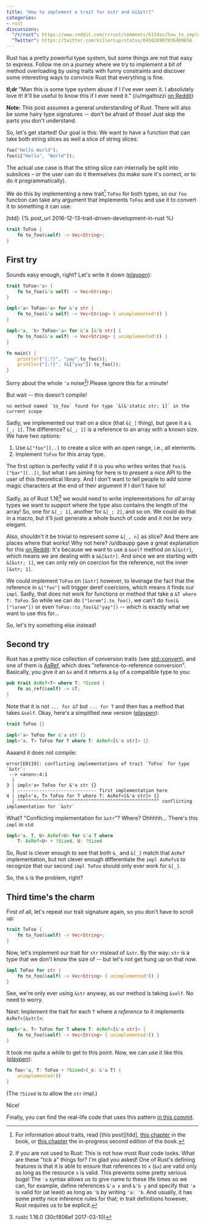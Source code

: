 ```yaml
---
title: "How to implement a trait for &str and &[&str]"
categories:
- rust
discussions:
  "/r/rust": https://www.reddit.com/r/rust/comments/6134oc/how_to_implement_a_trait_for_str_and_str/
  "Twitter": https://twitter.com/killercup/status/845028907036409856
---
```


Rust has a pretty powerful type system, but some things are not that easy to express. Follow me on a journey where we try to implement a bit of method overloading by using traits with funny constraints and discover some interesting ways to convince Rust that everything is fine.

**tl;dr** "Man this is some type system abuse if I I've ever seen it. I absolutely love it! It'll be useful to know this if I ever need it." (/u/mgattozzi [on Reddit][r2])

[r2]: https://www.reddit.com/r/rust/comments/6134oc/how_to_implement_a_trait_for_str_and_str/dfbjhvu/

**Note:** This post assumes a general understanding of Rust. There will also be some hairy type signatures -- don't be afraid of those! Just skip the parts you don't understand.

So, let's get started! Our goal is this: We want to have a function that can take both string slices as well a slice of string slices:

```rust
foo("Hello World");
foo(&["Hello", "World"]);
```

The actual use case is that the string slice can internally be split into subslices – or the user can do it themselves (to make sure it's correct, or to do it programmatically).

We do this by implementing a new trait[^traits] `ToFoo` for both types, so our `foo` function can take any argument that implements `ToFoo` and use it to convert it to something it can use:

[^traits]: For information about traits, read [this post][tdd], [this chapter][book] in the book, or [this chapter][book2] the in-progress second edition of the book.

[book]: https://doc.rust-lang.org/book/traits.html
[book2]: http://rust-lang.github.io/book/second-edition/ch10-00-generics.html
[tdd]: {% post_url 2016-12-13-trait-driven-development-in-rust %}

```rust
trait ToFoo {
    fn to_foo(&self) -> Vec<String>;
}
```

## First try

Sounds easy enough, right? Let's write it down ([playpen][play1]):

[play1]: https://play.rust-lang.org/?gist=a29484d0546d76e09fd3b789df4bf77b&version=stable&backtrace=0

```rust
trait ToFoo<'a> {
    fn to_foo(&'a self) -> Vec<String>;
}

impl<'a> ToFoo<'a> for &'a str {
    fn to_foo(&'a self) -> Vec<String> { unimplemented!() }
}

impl<'a, 'b> ToFoo<'a> for &'a [&'b str] {
    fn to_foo(&'a self) -> Vec<String> { unimplemented!() }
}

fn main() {
    println!("{:?}", "yay".to_foo());
    println!("{:?}", (&["yay"]).to_foo());
}
```

Sorry about the whole `'a` noise[^lifetimes]! Please ignore this for a minute!

[^lifetimes]: If you are not used to Rust: This is not how most Rust code looks. What are these "tick a" things for? I'm glad you asked! One of Rust's defining features is that it is able to ensure that references to `x` (`&x`) are valid only as long as the resource `x` is valid. This prevents some pretty serious bugs! The `'a` syntax allows us to give name to these life times so we can, for example, define references `&'a x` and `&'b y` and specify that `'a` is valid for (at least) as long as `'b` by writing `'a: 'b`. And usually, it has some pretty nice inference rules for that; in trait definitions however, Rust requires us to be explicit.

But wait -- this doesn't compile!

```text
no method named `to_foo` found for type `&[&'static str; 1]` in the current scope
```

Sadly, we implemented our trait on a slice (that `&[_]` thing), but gave it a `&[_; 1]`. The difference? `&[_; 1]` is a reference to an array with a known size. We have two options:

1. Use `&["foo"][..]` to create a slice with an open range, i.e., all elements.
2. Implement `ToFoo` for this array type.

The first option is perfectly valid if it is you who writes writes that `foo(&["bar"][..])`, but what I am aiming for here is to present a nice API to the user of this theoretical library. And I don't want to tell people to add some magic characters at the end of their argument if I don't have to!

Sadly, as of Rust 1.16[^rust-version] we would need to write implementations for _all_ array types we want to support where the type also contains the length of the array! So, one for `&[_; 1]`, another for `&[_; 2]`, and so on. We could do that in a macro, but it'll just generate a whole bunch of code and it not be very elegant.

[^rust-version]: rustc 1.16.0 (30cf806ef 2017-03-10)

Also, shouldn't it be trivial to represent some `&[_, n]` as slice? And there are places where that works! Why not here? /u/dbaupp gave a great explanation for this [on Reddit][r1]: It's because we want to use a `&self` method on `&[&str]`, which means we are dealing with a `&&[&str]`. And since we are starting with `&[&str; 1]`, we can only rely on coercion for the reference, not the inner `[&str; 1]`.

We could implement `ToFoo` on `[&str]` however, to leverage the fact that the reference in `&["foo"]` will trigger deref coercions, which means it finds our `impl`. Sadly, that does not work for functions or method that take a `&T where T: ToFoo`. So while we can do `["lorem"].to_foo()`, we can't do `foo(&["lorem"])` or even `ToFoo::to_foo(&["yay"])` -- which is exactly what we want to use this for...

[r1]: https://www.reddit.com/r/rust/comments/6134oc/how_to_implement_a_trait_for_str_and_str/dfblrm9/

So, let's try something else instead!

## Second try

Rust has a pretty nice collection of conversion traits (see [std::convert]), and one of them is [AsRef], which does "reference-to-reference conversion". Basically, you give it an `&x` and it returns a `&y` of a compatible type to you:

[std::convert]: https://doc.rust-lang.org/std/convert/index.html
[AsRef]: https://doc.rust-lang.org/std/convert/trait.AsRef.html

```rust
pub trait AsRef<T> where T: ?Sized {
    fn as_ref(&self) -> &T;
}
```

Note that it is not `... for &T` but `... for T` and then has a method that takes `&self`. Okay, here's a simplified new version ([playpen][play2]):

[play2]: https://play.rust-lang.org/?gist=9bc7e3895ea82f5842fea82c6d689bb5&version=stable&backtrace=0

```rust
trait ToFoo {}

impl<'a> ToFoo for &'a str {}
impl<'a, T> ToFoo for T where T: AsRef<[&'a str]> {}
```

Aaaand it does not compile:

```text
error[E0119]: conflicting implementations of trait `ToFoo` for type `&str`:
 --> <anon>:4:1
  |
3 | impl<'a> ToFoo for &'a str {}
  | ----------------------------- first implementation here
4 | impl<'a, T> ToFoo for T where T: AsRef<[&'a str]> {}
  | ^^^^^^^^^^^^^^^^^^^^^^^^^^^^^^^^^^^^^^^^^^^^^^^^^^^^ conflicting implementation for `&str`
```

What? "Conflicting implementation for `&str`"? Where? Ohhhhh… There's this `impl` in `std`:

```rust
impl<'a, T, U> AsRef<U> for &'a T where
    T: AsRef<U> + ?Sized, U: ?Sized
```

So, Rust is clever enough to see that both `&_` and `&[_]` match that `AsRef` implementation, but not clever enough differentiate the `impl AsRefs`s to recognize that our second `impl ToFoo` should only ever work for `&[_]`.

So, the `&` is the problem, right?

## Third time's the charm

First of all, let's repeat our trait signature again, so you don't have to scroll up:

```rust
trait ToFoo {
    fn to_foo(&self) -> Vec<String>;
}
```

Now, let's implement our trait for `str` instead of `&str`. By the way: `str` is a type that we don't know the size of -- but let's not get hung up on that now.

```rust
impl ToFoo for str {
    fn to_foo(&self) -> Vec<String> { unimplemented!() }
}
```

See, we're only ever using `&str` anyway, as our method is taking `&self`. No need to worry.

Next: Implement the trait for each `T` where a _reference_ to it implements `AsRef<[&str]>`:

```rust
impl<'a, T> ToFoo for T where T: AsRef<[&'a str]> {
    fn to_foo(&self) -> Vec<String> { unimplemented!() }
}
```

It took me quite a while to get to this point. Now, we can use it like this ([playpen][play3]):

[play3]: https://play.rust-lang.org/?gist=82e565d5c1e97f5a8f3635d2672a8beb&version=stable&backtrace=0

```rust
fn foo<'a, T: ToFoo + ?Sized>(_x: &'a T) {
    unimplemented!()
}
```

(The `?Sized` is to allow the `str` impl.)

Nice!

Finally, you can find the real-life code that uses this pattern [in this commit][commit].

[commit]: https://github.com/killercup/assert_cli/commit/a04a0e1a57ee83c7634e6ff1fa8494a8a73b54cd
